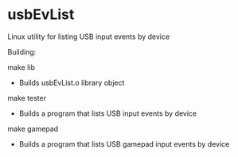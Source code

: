 # usbEvList
Linux utility for listing USB input events by device  

Building:

make lib
- Builds usbEvList.o library object

make tester
- Builds a program that lists USB input events by device

make gamepad
- Builds a program that lists USB gamepad input events by device
